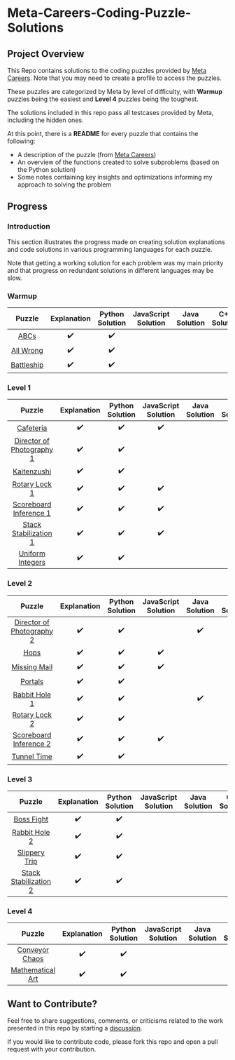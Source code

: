 # Meta-Careers-Coding-Puzzle-Solutions
## Project Overview
This Repo contains solutions to the coding puzzles provided by [Meta Careers](https://www.metacareers.com/profile/coding_puzzles). Note that you may need to create a profile to access the puzzles. 

These puzzles are categorized by Meta by level of difficulty, with **Warmup** puzzles being the easiest and **Level 4** puzzles being the toughest.

The solutions included in this repo pass all testcases provided by Meta, including the hidden ones.

At this point, there is a **README** for every puzzle that contains the following: 
- A description of the puzzle (from [Meta Careers](https://www.metacareers.com/profile/coding_puzzles)) 
- An overview of the functions created to solve subproblems (based on the Python solution) 
- Some notes containing key insights and optimizations informing my approach to solving the problem

## Progress
### Introduction

This section illustrates the progress made on creating solution explanations and code solutions in various programming languages for each puzzle.

Note that getting a working solution for each problem was my main priority and that progress on redundant solutions in different languages may be slow.

### Warmup
| Puzzle                             | Explanation         | Python Solution     | JavaScript Solution | Java Solution       | C++ Solution        | Go Solution         |
| :--------------------------------: | :-----------------: | :-----------------: | :-----------------: | :-----------------: | :-----------------: | :-----------------: |
| [ABCs](./Warmup/ABCs/)             | :heavy_check_mark:  | :heavy_check_mark:  |                     |                     |                     | :heavy_check_mark:  |
| [All Wrong](./Warmup/All%20Wrong/) | :heavy_check_mark:  | :heavy_check_mark:  |                     |                     |                     | :heavy_check_mark:  |
| [Battleship](./Warmup/Battleship/) | :heavy_check_mark:  | :heavy_check_mark:  |                     |                     |                     | :heavy_check_mark:  |

### Level 1
| Puzzle                                                                    | Explanation         | Python Solution     | JavaScript Solution | Java Solution       | C++ Solution        | Go Solution         |
| :-----------------------------------------------------------------------: | :-----------------: | :-----------------: | :-----------------: | :-----------------: | :-----------------: | :-----------------: |
| [Cafeteria](./Level%201/Cafeteria/)                                       | :heavy_check_mark:  | :heavy_check_mark:  | :heavy_check_mark:  |                     |                     | :heavy_check_mark:  |
| [Director of Photography 1](./Level%201/Director%20of%20Photography%201/) | :heavy_check_mark:  | :heavy_check_mark:  |                     |                     | :heavy_check_mark:  | :heavy_check_mark:  |
| [Kaitenzushi](./Level%201/Kaitenzushi/)                                   | :heavy_check_mark:  | :heavy_check_mark:  |                     |                     |                     |                     |
| [Rotary Lock 1](./Level%201/Rotary%20Lock%201/)                           | :heavy_check_mark:  | :heavy_check_mark:  | :heavy_check_mark:  |                     |                     |                     |
| [Scoreboard Inference 1](./Level%201/Scoreboard%20Inference%201/)         | :heavy_check_mark:  | :heavy_check_mark:  | :heavy_check_mark:  |                     |                     |                     |
| [Stack Stabilization 1](./Level%201/Stack%20Stabilization%201/)           | :heavy_check_mark:  | :heavy_check_mark:  | :heavy_check_mark:  |                     |                     |                     |
| [Uniform Integers](./Level%201/Uniform%20Integers/)                       | :heavy_check_mark:  | :heavy_check_mark:  |                     |                     |                     |                     |

### Level 2
| Puzzle                                                                    | Explanation         | Python Solution     | JavaScript Solution | Java Solution       | C++ Solution        | Go Solution         |
| :-----------------------------------------------------------------------: | :-----------------: | :-----------------: | :-----------------: | :-----------------: | :-----------------: | :-----------------: |
| [Director of Photography 2](./Level%202/Director%20of%20Photography%202/) | :heavy_check_mark:  | :heavy_check_mark:  |                     | :heavy_check_mark:  |                     |                     |
| [Hops](./Level%202/Hops/)                                                 | :heavy_check_mark:  | :heavy_check_mark:  | :heavy_check_mark:  |                     |                     |                     |
| [Missing Mail](./Level%202/Missing%20Mail/)                               | :heavy_check_mark:  | :heavy_check_mark:  | :heavy_check_mark:  |                     |                     |                     |
| [Portals](./Level%202/Portals/)                                           | :heavy_check_mark:  | :heavy_check_mark:  |                     |                     |                     |                     |
| [Rabbit Hole 1](./Level%202/Rabbit%20Hole%201/)                           | :heavy_check_mark:  | :heavy_check_mark:  |                     | :heavy_check_mark:  |                     |                     |
| [Rotary Lock 2](./Level%202/Rotary%20Lock%202/)                           | :heavy_check_mark:  | :heavy_check_mark:  |                     |                     | :heavy_check_mark:  |                     |
| [Scoreboard Inference 2](./Level%202/Scoreboard%20Inference%202/)         | :heavy_check_mark:  | :heavy_check_mark:  | :heavy_check_mark:  |                     |                     |                     |
| [Tunnel Time](./Level%202/Tunnel%20Time/)                                 | :heavy_check_mark:  | :heavy_check_mark:  |                     |                     |                     |                     |

### Level 3
| Puzzle                                                          | Explanation         | Python Solution     | JavaScript Solution | Java Solution       | C++ Solution        | Go Solution         |
| :-------------------------------------------------------------: | :-----------------: | :-----------------: | :-----------------: | :-----------------: | :-----------------: | :-----------------: |
| [Boss Fight](./Level%203/Boss%20Fight/)                         | :heavy_check_mark:  | :heavy_check_mark:  |                     |                     |                     |                     |
| [Rabbit Hole 2](./Level%203/Rabbit%20Hole%202/)                 | :heavy_check_mark:  | :heavy_check_mark:  |                     |                     |                     |                     |
| [Slippery Trip](./Level%203/Slippery%20Trip/)                   | :heavy_check_mark:  | :heavy_check_mark:  |                     |                     |                     |                     |
| [Stack Stabilization 2](./Level%203/Stack%20Stabilization%202/) | :heavy_check_mark:  | :heavy_check_mark:  |                     |                     |                     |                     |

### Level 4
| Puzzle                                              | Explanation         | Python Solution     | JavaScript Solution | Java Solution       | C++ Solution        | Go Solution         |
| :-------------------------------------------------: | :-----------------: | :-----------------: | :-----------------: | :-----------------: | :-----------------: | :-----------------: |
| [Conveyor Chaos](./Level%204/Conveyor%20Chaos/)     | :heavy_check_mark:  | :heavy_check_mark:  |                     |                     |                     |                     |
| [Mathematical Art](./Level%204/Mathematical%20Art/) | :heavy_check_mark:  | :heavy_check_mark:  |                     |                     |                     |                     |

## Want to Contribute?

Feel free to share suggestions, comments, or criticisms related to the work presented in this repo by starting a [discussion](https://github.com/Mark-Mekhail/Meta-Careers-Coding-Puzzle-Solutions/discussions). 

If you would like to contribute code, please fork this repo and open a pull request with your contribution.
